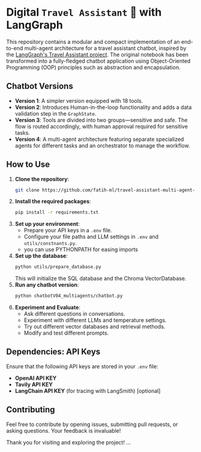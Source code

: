 # Digital `Travel Assistant` 🤖 with LangGraph

This repository contains a modular and compact implementation of an end-to-end multi-agent architecture for a travel assistant chatbot, inspired by the [LangGraph's Travel Assistant project](https://langchain-ai.github.io/langgraph/tutorials/customer-support/customer-support/). The original notebook has been transformed into a fully-fledged chatbot application using Object-Oriented Programming (OOP) principles such as abstraction and encapsulation.

## Chatbot Versions

- **Version 1**: A simpler version equipped with 18 tools.
- **Version 2**: Introduces Human-in-the-loop functionality and adds a data validation step in the `GraphState`.
- **Version 3**: Tools are divided into two groups—sensitive and safe. The flow is routed accordingly, with human approval required for sensitive tasks.
- **Version 4**: A multi-agent architecture featuring separate specialized agents for different tasks and an orchestrator to manage the workflow.

## How to Use

1. **Clone the repository**:
   ```bash
   git clone https://github.com/fatih-ml/travel-assistant-multi-agent-langgraph.git
   ```
2. **Install the required packages**:
   ```bash
   pip install -r requirements.txt
   ```
3. **Set up your environment**:
   - Prepare your API keys in a `.env` file.
   - Configure your file paths and LLM settings in `.env` and `utils/constnants.py`.
   - you can use PYTHONPATH for easing imports
4. **Set up the database**:
   ```bash
   python utils/prepare_database.py
   ```
   This will initialize the SQL database and the Chroma VectorDatabase.
5. **Run any chatbot version**:
   ```bash
   python chatbotV04_multiagents/chatbot.py
   ```
6. **Experiment and Evaluate**:
   - Ask different questions in conversations.
   - Experiment with different LLMs and temperature settings.
   - Try out different vector databases and retrieval methods.
   - Modify and test different prompts.

## Dependencies: API Keys

Ensure that the following API keys are stored in your `.env` file:

- **OpenAI API KEY**
- **Tavily API KEY**
- **LangChain API KEY** (for tracing with LangSmith) [optional]

## Contributing

Feel free to contribute by opening issues, submitting pull requests, or asking questions. Your feedback is invaluable!

Thank you for visiting and exploring the project!
...

